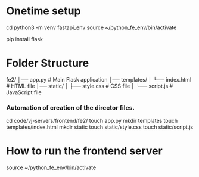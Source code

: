 # Onetime setup

cd
python3 -m venv fastapi_env
source ~/python_fe_env/bin/activate

pip install flask


# Folder Structure
fe2/
│── app.py               # Main Flask application
│── templates/
│   └── index.html       # HTML file
│── static/
│   ├── style.css        # CSS file
│   └── script.js        # JavaScript file

### Automation of creation of the director files. 
 cd code/vj-servers/frontend/fe2/
 touch app.py
 mkdir templates
 touch templates/index.html
 mkdir static 
 touch static/style.css
 touch static/script.js


# How to run the frontend server

source ~/python_fe_env/bin/activate